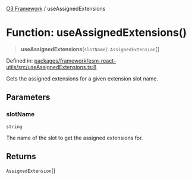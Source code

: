 [O3 Framework](../API.md) / useAssignedExtensions

# Function: useAssignedExtensions()

> **useAssignedExtensions**(`slotName`): `AssignedExtension`[]

Defined in: [packages/framework/esm-react-utils/src/useAssignedExtensions.ts:8](https://github.com/openmrs/openmrs-esm-core/blob/18d2874f03a33a6ab8295af0e87ac97fdd150718/packages/framework/esm-react-utils/src/useAssignedExtensions.ts#L8)

Gets the assigned extensions for a given extension slot name.

## Parameters

### slotName

`string`

The name of the slot to get the assigned extensions for.

## Returns

`AssignedExtension`[]
